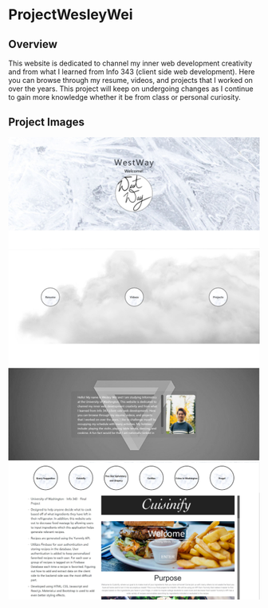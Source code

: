 # ProjectWesleyWei

## Overview
This website is dedicated to channel my inner web development creativity and from what I learned from Info 343 (client side web development). Here you can browse through my resume, videos, and projects that I worked on over the years. This project will keep on undergoing changes as I continue to gain more knowledge whether it be from class or personal curiosity.  

## Project Images
![Landing Page Image 1](images/ProjectImage1.JPG)
![Landing Page Image 2](images/ProjectImage2.JPG)
![Landing Page Image 3](images/ProjectImage3.JPG)
![Project Page Image 1](images/ProjectImage4.JPG)
